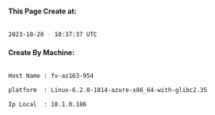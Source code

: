 
   
#### This Page Create at:

```bash

2023-10-20 - 10:37:37 UTC

```

#### Create By Machine:

```bash

Host Name : fv-az163-954

platform  : Linux-6.2.0-1014-azure-x86_64-with-glibc2.35

Ip Local  : 10.1.0.186

```

